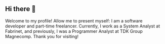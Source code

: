 ## Hi there 👋
Welcome to my profile! Allow me to present myself: I am a software developer and part-time freelancer. Currently, I work as a System Analyst at Fabrinet, and previously, I was a Programmer Analyst at TDK Group Magnecomp. Thank you for visiting!

